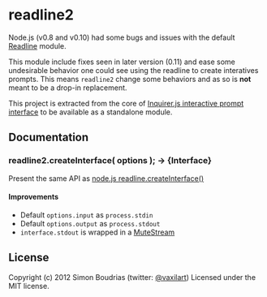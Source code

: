 readline2
=========

Node.js (v0.8 and v0.10) had some bugs and issues with the default [Readline](http://nodejs.org/api/readline.html) module.

This module include fixes seen in later version (0.11) and ease some undesirable behavior one could see using the readline to create interatives prompts. This means `readline2` change some behaviors and as so is **not** meant to be a drop-in replacement.

This project is extracted from the core of [Inquirer.js interactive prompt interface](https://github.com/SBoudrias/Inquirer.js) to be available as a standalone module.


Documentation
-------------

### readline2.createInterface( options ); -> {Interface}

Present the same API as [node.js readline.createInterface()](http://nodejs.org/api/readline.html)

#### Improvements
- Default `options.input` as `process.stdin`
- Default `options.output` as `process.stdout`
- `interface.stdout` is wrapped in a [MuteStream](https://github.com/isaacs/mute-stream)


License
-------------

Copyright (c) 2012 Simon Boudrias (twitter: [@vaxilart](https://twitter.com/Vaxilart))
Licensed under the MIT license.
